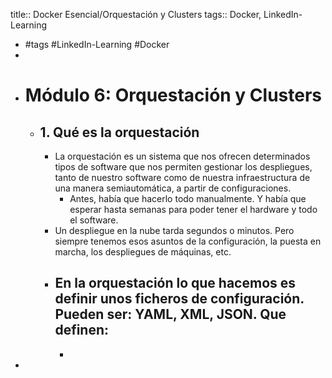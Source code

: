 title:: Docker Esencial/Orquestación y Clusters
tags:: Docker, LinkedIn-Learning

- #tags #LinkedIn-Learning #Docker
-
- # Módulo 6: Orquestación y Clusters
	- ## 1. Qué es la orquestación
		- La orquestación es un sistema que nos ofrecen determinados tipos de software que nos permiten gestionar los despliegues, tanto de nuestro software como de nuestra infraestructura de una manera semiautomática, a partir de configuraciones.
			- Antes, había que hacerlo todo manualmente. Y había que esperar hasta semanas para poder tener el hardware y todo el software.
		- Un despliegue en la nube tarda segundos o minutos. Pero siempre tenemos esos asuntos de la configuración, la puesta en marcha, los despliegues de máquinas, etc.
		- En la orquestación lo que hacemos es definir unos ficheros de configuración. Pueden ser: YAML, XML, JSON. Que definen:
			-
			-
-